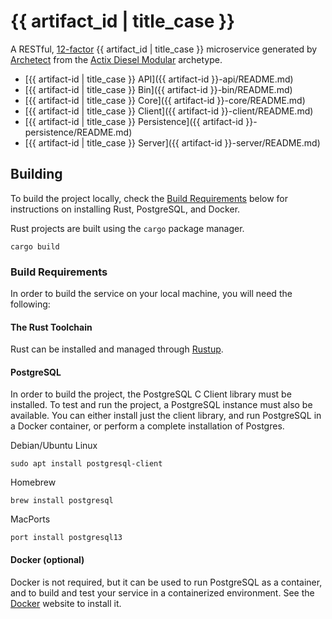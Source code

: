 {{ artifact_id | title_case }}
============

A RESTful, [12-factor](https://12factor.net/) {{ artifact_id | title_case }} microservice generated by
[Archetect](https://github.com/archetect/archetect) from the 
[Actix Diesel Modular](https://github.com/archetect/archetype-rust-service-actix-diesel-workspace) archetype.

* [{{ artifact-id | title_case }} API]({{ artifact-id }}-api/README.md)
* [{{ artifact-id | title_case }} Bin]({{ artifact-id }}-bin/README.md)
* [{{ artifact-id | title_case }} Core]({{ artifact-id }}-core/README.md)
* [{{ artifact-id | title_case }} Client]({{ artifact-id }}-client/README.md)
* [{{ artifact-id | title_case }} Persistence]({{ artifact-id }}-persistence/README.md)
* [{{ artifact-id | title_case }} Server]({{ artifact-id }}-server/README.md)

## Building

To build the project locally, check the [Build Requirements](#build-requirements) below for
instructions on installing Rust, PostgreSQL, and Docker.

Rust projects are built using the `cargo` package manager.

    cargo build



### Build Requirements

In order to build the service on your local machine, you will need the following:

#### The Rust Toolchain

Rust can be installed and managed through [Rustup](https://rustup.rs/).

#### PostgreSQL

In order to build the project, the PostgreSQL C Client library must be installed.  To test and run the project, a
PostgreSQL instance must also be available.  You can either install just the client library, and run PostgreSQL in a
Docker container, or perform a complete installation of Postgres.

Debian/Ubuntu Linux

    sudo apt install postgresql-client

Homebrew

    brew install postgresql

MacPorts

    port install postgresql13

#### Docker (optional)

Docker is not required, but it can be used to run PostgreSQL as a container, and to build and test your service in a
containerized environment.  See the [Docker](https://www.docker.com/get-started) website to install it.
